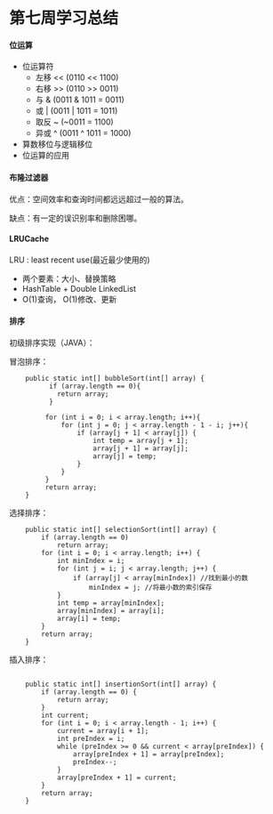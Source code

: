 # 第七周学习总结

#### 位运算


- 位运算符
  - 左移 <<   (0110 << 1100)
  - 右移 >>   (0110 >> 0011)
  - 与 &      (0011 & 1011 = 0011)
  - 或 |      (0011 | 1011 = 1011)
  - 取反 ~    (~0011 = 1100)
  - 异或 ^    (0011 ^ 1011 = 1000)
- 算数移位与逻辑移位
- 位运算的应用


#### 布隆过滤器

优点：空间效率和查询时间都远远超过一般的算法。

缺点：有一定的误识别率和删除困哪。

#### LRUCache
LRU : least recent use(最近最少使用的)
- 两个要素：大小、替换策略
- HashTable + Double LinkedList
- O(1)查询，
  O(1)修改、更新

#### 排序

初级排序实现（JAVA）：

冒泡排序：
```
    public static int[] bubbleSort(int[] array) {
          if (array.length == 0){
            return array;
          }
              
         for (int i = 0; i < array.length; i++){
             for (int j = 0; j < array.length - 1 - i; j++){
                 if (array[j + 1] < array[j]) {
                     int temp = array[j + 1];
                     array[j + 1] = array[j];
                     array[j] = temp;
                 }
             }         
         }
         return array;
    }
```

选择排序：
```
    public static int[] selectionSort(int[] array) {
        if (array.length == 0)
            return array;
        for (int i = 0; i < array.length; i++) {
            int minIndex = i;
            for (int j = i; j < array.length; j++) {
                if (array[j] < array[minIndex]) //找到最小的数
                    minIndex = j; //将最小数的索引保存
            }
            int temp = array[minIndex];
            array[minIndex] = array[i];
            array[i] = temp;
        }
        return array;
    }

```

插入排序：
```

    public static int[] insertionSort(int[] array) {
        if (array.length == 0) {
            return array;
        }
        int current;
        for (int i = 0; i < array.length - 1; i++) {
            current = array[i + 1];
            int preIndex = i;
            while (preIndex >= 0 && current < array[preIndex]) {
                array[preIndex + 1] = array[preIndex];
                preIndex--;
            }
            array[preIndex + 1] = current;
        }
        return array;
    }
```
  

